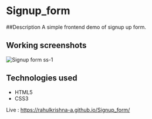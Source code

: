 # Signup_form

##Description
A simple frontend demo of signup up form.

## Working screenshots
![Signup form ss-1](https://user-images.githubusercontent.com/109454528/235589823-3e350e4b-748a-41b6-9f54-93f83ec08ee6.png)

## Technologies used 
- HTML5
- CSS3

Live : https://rahulkrishna-a.github.io/Signup_form/
